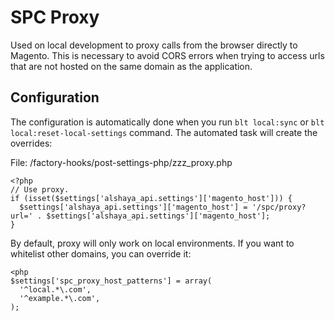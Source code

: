 # SPC Proxy
Used on local development to proxy calls from the browser directly to Magento.
This is necessary to avoid CORS errors when trying to access urls that are not hosted on the
same domain as the application.

## Configuration
The configuration is automatically done when you run `blt local:sync` or `blt local:reset-local-settings` command.
The automated task will create the overrides:

File: /factory-hooks/post-settings-php/zzz_proxy.php
```
<?php
// Use proxy.
if (isset($settings['alshaya_api.settings']['magento_host'])) {
  $settings['alshaya_api.settings']['magento_host'] = '/spc/proxy?url=' . $settings['alshaya_api.settings']['magento_host'];
}
```

By default, proxy will only work on local environments. If you want to whitelist other domains, you can override it:
```
<php
$settings['spc_proxy_host_patterns'] = array(
  '^local.*\.com',
  '^example.*\.com',
);
```
